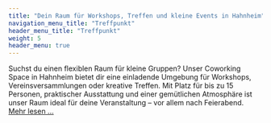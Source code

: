 ```yaml
---
title: "Dein Raum für Workshops, Treffen und kleine Events in Hahnheim"
navigation_menu_title: "Treffpunkt"
header_menu_title: "Treffpunkt"
weight: 5
header_menu: true
---
```


Suchst du einen flexiblen Raum für kleine Gruppen?
Unser Coworking Space in Hahnheim bietet dir eine einladende Umgebung für Workshops, Vereinsversammlungen oder kreative Treffen. Mit Platz für bis zu 15 Personen, praktischer Ausstattung und einer gemütlichen Atmosphäre ist unser Raum ideal für deine Veranstaltung
– vor allem nach Feierabend. [Mehr lesen ... ](/angebot/workshops-treffen/ "Workshops - Treffen")
